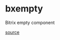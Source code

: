 # bxempty
Bitrix empty component

[source](https://bx-cert.ru/advices/35/komponent-bitrix-bxcert-empty/)
